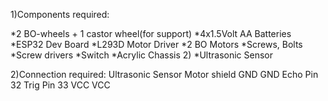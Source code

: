 1)Components required:

  *2 BO-wheels + 1 castor wheel(for support)
  *4x1.5Volt AA Batteries
  *ESP32 Dev Board
  *L293D Motor Driver
  *2 BO Motors
  *Screws, Bolts
  *Screw drivers
  *Switch
  *Acrylic Chassis 2)
  *Ultrasonic Sensor 
  
2)Connection required:
  Ultrasonic   Sensor Motor shield
    GND          GND
   Echo Pin      32
   Trig Pin      33
    VCC          VCC
